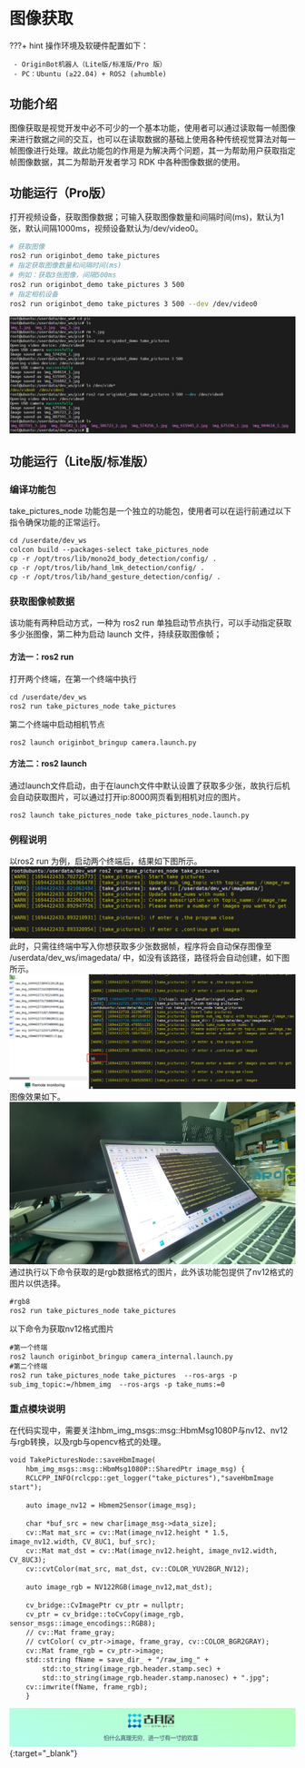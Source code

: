 # **图像获取**

???+ hint
    操作环境及软硬件配置如下：
    
     - OriginBot机器人（Lite版/标准版/Pro 版）
     - PC：Ubuntu (≥22.04) + ROS2 (≥humble)

## **功能介绍**

图像获取是视觉开发中必不可少的一个基本功能，使用者可以通过读取每一帧图像来进行数据之间的交互，也可以在读取数据的基础上使用各种传统视觉算法对每一帧图像进行处理。故此功能包的作用是为解决两个问题，其一为帮助用户获取指定帧图像数据，其二为帮助开发者学习 RDK 中各种图像数据的使用。

## **功能运行（Pro版）**

打开视频设备，获取图像数据；可输入获取图像数量和间隔时间(ms)，默认为1张，默认间隔1000ms，视频设备默认为/dev/video0。
``` bash
# 获取图像
ros2 run originbot_demo take_pictures
# 指定获取图像数量和间隔时间(ms)
# 例如：获取3张图像，间隔500ms
ros2 run originbot_demo take_pictures 3 500
# 指定相机设备
ros2 run originbot_demo take_pictures 3 500 --dev /dev/video0
```
![获取摄像头图像](../assets/img/take_pictures/Clip_2024-09-14_20-19-17.png)
## **功能运行（Lite版/标准版）**
 
### **编译功能包**

take_pictures_node 功能包是一个独立的功能包，使用者可以在运行前通过以下指令确保功能的正常运行。

```
cd /userdate/dev_ws
colcon build --packages-select take_pictures_node
cp -r /opt/tros/lib/mono2d_body_detection/config/ .
cp -r /opt/tros/lib/hand_lmk_detection/config/ .
cp -r /opt/tros/lib/hand_gesture_detection/config/ .
```

### **获取图像帧数据**

该功能有两种启动方式，一种为 ros2 run 单独启动节点执行，可以手动指定获取多少张图像，第二种为启动 launch 文件，持续获取图像帧；

#### 方法一：ros2 run

打开两个终端，在第一个终端中执行

```
cd /userdate/dev_ws
ros2 run take_pictures_node take_pictures
```
第二个终端中启动相机节点
```
ros2 launch originbot_bringup camera.launch.py
```

#### 方法二：ros2 launch
通过launch文件启动，由于在launch文件中默认设置了获取多少张，故执行后机会自动获取图片，可以通过打开ip:8000网页看到相机对应的图片。
```
ros2 launch take_pictures_node take_pictures_node.launch.py
```

### **例程说明**
以ros2 run 为例，启动两个终端后，结果如下图所示。
![image-20220922172506701](../assets/img/take_pictures/演示效果1.jpg)
此时，只需往终端中写入你想获取多少张数据帧，程序将会自动保存图像至 /userdata/dev_ws/imagedata/ 中，如没有该路径，路径将会自动创建，如下图所示。
![image-20220922172506701](../assets/img/take_pictures/演示效果2.jpg)
图像效果如下。
![image-20220922172506701](../assets/img/take_pictures/演示效果3.jpg)
通过执行以下命令获取的是rgb数据格式的图片，此外该功能包提供了nv12格式的图片以供选择。
```
#rgb8
ros2 run take_pictures_node take_pictures
```
以下命令为获取nv12格式图片
```
#第一个终端
ros2 launch originbot_bringup camera_internal.launch.py
#第二个终端
ros2 run take_pictures_node take_pictures  --ros-args -p sub_img_topic:=/hbmem_img  --ros-args -p take_nums:=0
```

### **重点模块说明**
在代码实现中，需要关注hbm_img_msgs::msg::HbmMsg1080P与nv12、nv12与rgb转换，以及rgb与opencv格式的处理。

    void TakePicturesNode::saveHbmImage(
        hbm_img_msgs::msg::HbmMsg1080P::SharedPtr image_msg) {
        RCLCPP_INFO(rclcpp::get_logger("take_pictures"),"saveHbmImage start");
    
        auto image_nv12 = Hbmem2Sensor(image_msg);
    
        char *buf_src = new char[image_msg->data_size];
        cv::Mat mat_src = cv::Mat(image_nv12.height * 1.5, image_nv12.width, CV_8UC1, buf_src);
        cv::Mat mat_dst = cv::Mat(image_nv12.height, image_nv12.width, CV_8UC3);
        cv::cvtColor(mat_src, mat_dst, cv::COLOR_YUV2BGR_NV12);
    
        auto image_rgb = NV122RGB(image_nv12,mat_dst);
    
        cv_bridge::CvImagePtr cv_ptr = nullptr;
        cv_ptr = cv_bridge::toCvCopy(image_rgb, sensor_msgs::image_encodings::RGB8);
        // cv::Mat frame_gray;
        // cvtColor( cv_ptr->image, frame_gray, cv::COLOR_BGR2GRAY);
        cv::Mat frame_rgb = cv_ptr->image;
        std::string fName = save_dir_ + "/raw_img_" +
            std::to_string(image_rgb.header.stamp.sec) +
            std::to_string(image_rgb.header.stamp.nanosec) + ".jpg";
        cv::imwrite(fName, frame_rgb);
        }

[![图片1](../assets/img/footer.png)](https://www.guyuehome.com/){:target="_blank"}